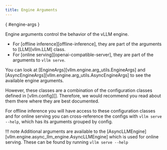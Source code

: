 ```yaml
---
title: Engine Arguments
---
```

[](){ #engine-args }

Engine arguments control the behavior of the vLLM engine.

- For [offline inference][offline-inference], they are part of the arguments to [LLM][vllm.LLM] class.
- For [online serving][openai-compatible-server], they are part of the arguments to `vllm serve`.

You can look at [EngineArgs][vllm.engine.arg_utils.EngineArgs] and [AsyncEngineArgs][vllm.engine.arg_utils.AsyncEngineArgs] to see the available engine arguments.

However, these classes are a combination of the configuration classes defined in [vllm.config][]. Therefore, we would recommend you read about them there where they are best documented.

For offline inference you will have access to these configuration classes and for online serving you can cross-reference the configs with `vllm serve --help`, which has its arguments grouped by config.

!!! note
    Additional arguments are available to the [AsyncLLMEngine][vllm.engine.async_llm_engine.AsyncLLMEngine] which is used for online serving. These can be found by running `vllm serve --help`
